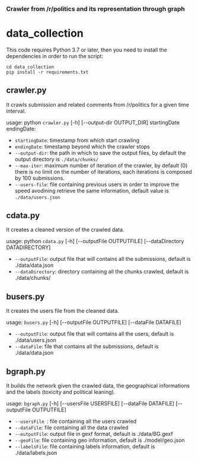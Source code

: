 ### Crawler from /r/politics and its representation through graph
# data_collection

This code requires Python 3.7 or later, then you need to install the dependencies in order to run the script:
```
cd data_collection
pip install -r requirements.txt
```
## crawler.py
It crawls submission and related comments from /r/politics for a given time interval.

usage: python `crawler.py` [-h] [--output-dir OUTPUT_DIR] startingDate endingDate:  
- `startingDate`: timestamp from which start crawling
- `endingDate`: timestamp beyond which the crawler stops
- `--output-dir`: the path in which to save the output files, by default the output directory is `./data/chunks/`
- `--max-iter`: maximum number of iteration of the crawler, by default (0) there is no limit on the number of  iterations, each iterations is composed by 100 submissions.
- `--users-file`: file containing previous users in order to improve the speed avodining retrieve the same information, default value is `./data/users.json`
## cdata.py
It creates a cleaned version of the crawled data.

usage: python `cdata.py` [-h] [--outputFile OUTPUTFILE] [--dataDirectory DATADIRECTORY]
- `--outputFile`:  output file that will contains all the submissions, default is ./data/data.json
- `--dataDirectory`: directory containing all the chunks crawled, default is ./data/chunks/

## busers.py
It creates the users file from the cleaned data.

usage: `busers.py` [-h] [--outputFile OUTPUTFILE] [--dataFile DATAFILE]
- `--outputFile`: output file that will contains all the users, default is ./data/users.json
- `--dataFile`: file that contains all the submissions, default is ./data/data.json

## bgraph.py
It builds the network given the crawled data, the geographical informations and the labels (toxicity and political leaning).

usage: `bgraph.py` [-h] [--usersFile USERSFILE] [--dataFile DATAFILE]
                 [--outputFile OUTPUTFILE]
- `--usersFile `: file containing all the users crawled
- `--dataFile`: file containing all the data crawled
- `--outputFile`: output file in gexf format, default is ./data/BG.gexf
- `--geoFile`: file containing geo information, default is ./model/geo.json
- `--labelsFile`: file containing labels information, default is ./data/labels.json
